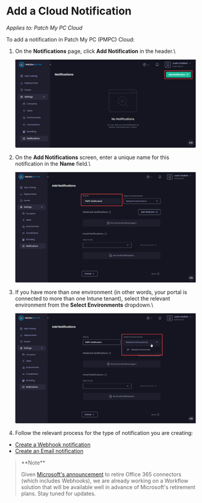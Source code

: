 # Add a Cloud Notification

_Applies to: Patch My PC Cloud_

To add a notification in Patch My PC (PMPC) Cloud:

1.  On the **Notifications** page, click **Add Notification** in the header.\


    ![Clicking “Add Notification” in the header](/_images/image-(1594).png "Clicking “Add Notification” in the header")


2.  On the **Add Notifications** screen, enter a unique name for this notification in the **Name** field.\


    ![Enter a unique name for this notification in the “Name” field](/_images/image-(1598).png "Enter a unique name for this notification in the “Name” field")


3.  If you have more than one environment (in other words, your portal is connected to more than one Intune tenant), select the relevant environment from the **Select Environments** dropdown.\


    ![Select the relevant environment from the “Select Environments” dropdown](/_images/image-(1599).png "Select the relevant environment from the “Select Environments” dropdown")
4. Follow the relevant process for the type of notification you are creating:

* [Create a Webhook notification](create-a-webhook-notification-in-cloud.md)
* [Create an Email notification](create-a-cloud-email-notification.md)

<blockquote class="wp-block-quote">
<p>**Note**</p>
<p>Given <a href="https://devblogs.microsoft.com/microsoft365dev/retirement-of-office-365-connectors-within-microsoft-teams/">Microsoft's announcement</a> to retire Office 365 connectors (which includes Webhooks), we are already working on a Workflow solution that will be available well in advance of Microsoft's retirement plans. Stay tuned for updates.</p>
</blockquote>